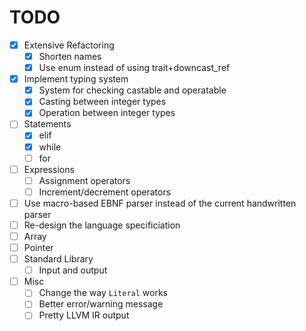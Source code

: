 # TODO

- [x] Extensive Refactoring
  - [x] Shorten names
  - [x] Use enum instead of using trait+downcast_ref
- [x] Implement typing system
  - [x] System for checking castable and operatable
  - [x] Casting between integer types
  - [x] Operation between integer types
- [ ] Statements
  - [x] elif
  - [x] while
  - [ ] for
- [ ] Expressions
  - [ ] Assignment operators
  - [ ] Increment/decrement operators
- [ ] Use macro-based EBNF parser instead of the current handwritten parser
- [ ] Re-design the language specificiation
- [ ] Array
- [ ] Pointer
- [ ] Standard Library
  - [ ] Input and output
- [ ] Misc
  - [ ] Change the way `Literal` works
  - [ ] Better error/warning message
  - [ ] Pretty LLVM IR output